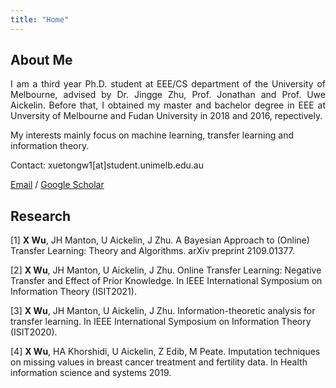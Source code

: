 ```yaml
---
title: "Home"
---
```


## About Me
<p align = "justify"> 
I am a third year Ph.D. student at EEE/CS department of the University of Melbourne, advised by Dr. Jingge Zhu, Prof. Jonathan and Prof. Uwe Aickelin. Before that, I obtained my master and bachelor degree in EEE at Unversity of Melbourne and Fudan University in 2018 and 2016, repectively. 
</p>

My interests mainly focus on machine learning, transfer learning and information theory.

Contact: xuetongw1[at]student.unimelb.edu.au

[Email](mailto:xuetongw1@student.unimelb.edu.au) / [Google Scholar](https://scholar.google.com.au/citations?user=8KT15GYh1JsC&hl=en&authuser=1&oi=ao)

## Research

[1] **X Wu**, JH Manton, U Aickelin, J Zhu. A Bayesian Approach to (Online) Transfer Learning: Theory and Algorithms. arXiv preprint 2109.01377.

[2] **X Wu**, JH Manton, U Aickelin, J Zhu. Online Transfer Learning: Negative Transfer and Effect of Prior Knowledge. In IEEE International Symposium on Information Theory (ISIT2021).

[3] **X Wu**, JH Manton, U Aickelin, J Zhu. Information-theoretic analysis for transfer learning. In IEEE International Symposium on Information Theory (ISIT2020).

[4] **X Wu**, HA Khorshidi, U Aickelin, Z Edib, M Peate. Imputation techniques on missing values in breast cancer treatment and fertility data. In Health information science and systems 2019.
